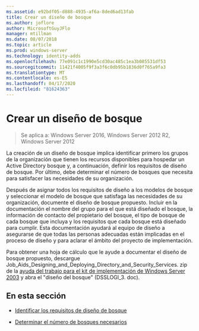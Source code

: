 ```yaml
---
ms.assetid: e92bdf05-d888-4935-af6a-8ded6ad13fab
title: Crear un diseño de bosque
ms.author: joflore
author: MicrosoftGuyJFlo
manager: mtillman
ms.date: 08/07/2018
ms.topic: article
ms.prod: windows-server
ms.technology: identity-adds
ms.openlocfilehash: 77e091c1c1990e5cd30ac485c1ea3b085531df53
ms.sourcegitcommit: 11421f4005f9f3a3f6c0db95b1836d0f765a9fa3
ms.translationtype: MT
ms.contentlocale: es-ES
ms.lasthandoff: 04/17/2020
ms.locfileid: "81624363"
---
```

# <a name="creating-a-forest-design"></a>Crear un diseño de bosque

> Se aplica a: Windows Server 2016, Windows Server 2012 R2, Windows Server 2012

La creación de un diseño de bosque implica identificar primero los grupos de la organización que tienen los recursos disponibles para hospedar un Active Directory bosque y, a continuación, definir los requisitos de diseño de bosque. Por último, debe determinar el número de bosques que necesita para satisfacer las necesidades de su organización.

Después de asignar todos los requisitos de diseño a los modelos de bosque y seleccionar el modelo de bosque que satisfaga las necesidades de su organización, documente el diseño de bosque propuesto. Incluir en la documentación el nombre del grupo para el que está diseñado el bosque, la información de contacto del propietario del bosque, el tipo de bosque de cada bosque que incluya y los requisitos que cada bosque está diseñado para cumplir. Esta documentación ayudará al equipo de diseño a asegurarse de que todas las personas adecuadas están implicadas en el proceso de diseño y para aclarar el ámbito del proyecto de implementación.

Para obtener una hoja de cálculo que le ayude a documentar el diseño de bosque propuesto, descargue Job_Aids_Designing_and_Deploying_Directory_and_Security_Services. zip de la [ayuda del trabajo para el kit de implementación de Windows Server 2003](https://microsoft.com/download/details.aspx?id=9608) y abra el "diseño del bosque" (DSSLOGI_3. doc).

## <a name="in-this-section"></a>En esta sección

- [Identificar los requisitos de diseño de bosque](../../ad-ds/plan/Identifying-Forest-Design-Requirements.md)

- [Determinar el número de bosques necesarios](../../ad-ds/plan/Determining-the-Number-of-Forests-Required.md)
